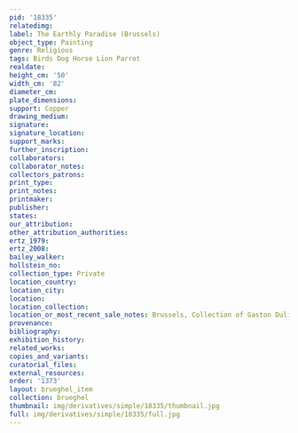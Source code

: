```yaml
---
pid: '18335'
relatedimg: 
label: The Earthly Paradise (Brussels)
object_type: Painting
genre: Religious
tags: Birds Dog Horse Lion Parrot
realdate: 
height_cm: '50'
width_cm: '82'
diameter_cm: 
plate_dimensions: 
support: Copper
drawing_medium: 
signature: 
signature_location: 
support_marks: 
further_inscription: 
collaborators: 
collaborator_notes: 
collectors_patrons: 
print_type: 
print_notes: 
printmaker: 
publisher: 
states: 
our_attribution: 
other_attribution_authorities: 
ertz_1979: 
ertz_2008: 
bailey_walker: 
hollstein_no: 
collection_type: Private
location_country: 
location_city: 
location: 
location_collection: 
location_or_most_recent_sale_notes: Brussels, Collection of Gaston Duliere
provenance: 
bibliography: 
exhibition_history: 
related_works: 
copies_and_variants: 
curatorial_files: 
external_resources: 
order: '1373'
layout: brueghel_item
collection: brueghel
thumbnail: img/derivatives/simple/18335/thumbnail.jpg
full: img/derivatives/simple/18335/full.jpg
---
```

